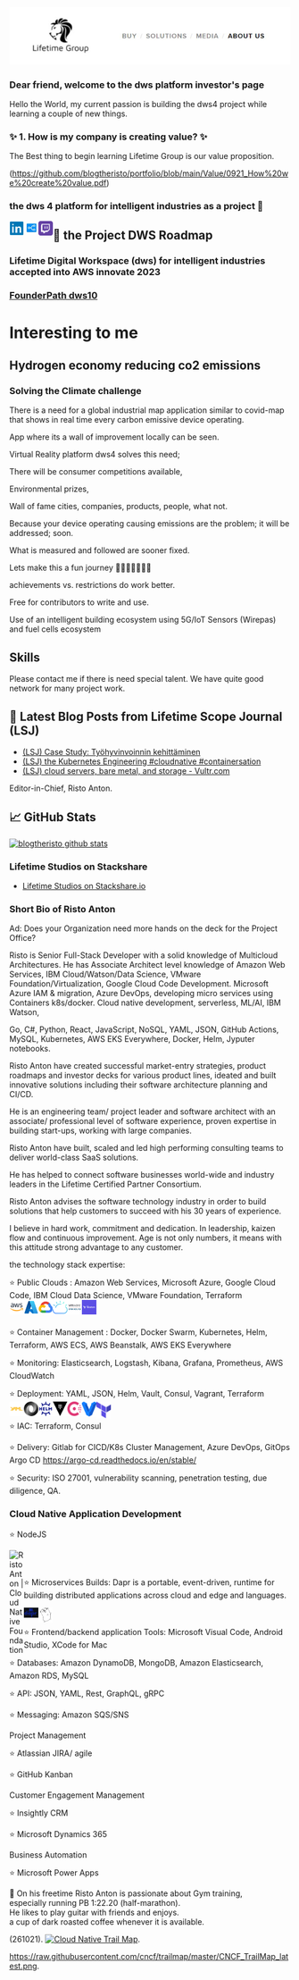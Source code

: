 <p align="center">
  <a href="https://lifetime.fi/" target="_blank" rel="noreferrer"><img src="https://github.com/blogtheristo/blogtheristo/blob/main/images/GitHub_kuva1.jpg" alt=""></a>
</p>

### Dear friend, welcome to the dws platform investor's page

Hello the World, my current passion is building the dws4 project while learning a couple of new things.
### ✨ 1. How is my company is creating value? ✨

The Best thing to begin learning Lifetime Group is our value proposition.

(<https://github.com/blogtheristo/portfolio/blob/main/Value/0921_How%20we%20create%20value.pdf>)

### the dws 4 platform for intelligent industries as a project 🤝

<a href="https://github.com/blogtheristo/investor_2022/blob/10a73727216cadfd3dd3330e05a7a732dda60cad/10gPitch_LTG021%20(1).pdf"><img align="left" src="https://raw.githubusercontent.com/blogtheristo/blogtheristo/main/icon/li.png" alt="dws4 Pitch Deck" width="26px"/></a>
<a href="https://stackshare.io/blogtheristo"><img align="left" src="https://raw.githubusercontent.com/blogtheristo/blogtheristo/main/icon/stack.jpg" alt="blogtheristo | StackShare" width="26px"/></a>

<a href="https://www.twitch.tv/blogtheristo22"><img align="left" src="https://raw.githubusercontent.com/blogtheristo/blogtheristo/main/icon/twitch.png" alt="blogtheristo | Medium" width="26px"/></a>


## 🔭 the Project DWS Roadmap

### Lifetime Digital Workspace (dws) for intelligent industries accepted into AWS innovate 2023 

### [FounderPath dws10](https://app.founderpath.com/companies/8262/)


# Interesting to me

## Hydrogen economy reducing co2 emissions

### Solving the Climate challenge

There is a need for a global industrial map application similar to covid-map that
shows in real time every carbon emissive device operating.

App where its a wall of improvement locally can be seen.

Virtual Reality platform dws4 solves this need;

There will be consumer competitions available,

Environmental prizes,

Wall of fame cities, companies, products, people, what not.

Because your device operating causing emissions are the problem; it will be addressed; soon.

What is measured and followed are sooner fixed.

Lets make this a fun journey 🥰😊🍀🍀🍀🍀🍀

achievements vs. restrictions do work better.

Free for contributors to write and use.

Use of an intelligent building ecosystem using 5G/IoT Sensors (Wirepas) and fuel cells ecosystem

## Skills

Please contact me if there is need special talent. We have quite good network for many project work.

## 📝 Latest Blog Posts from Lifetime Scope Journal (LSJ)

- [(LSJ) Case Study: Työhyvinvoinnin kehittäminen](<https://lifetime.fi/blog/2021/hyvinvointi>)
- [(LSJ) the Kubernetes Engineering #cloudnative #containersation](<https://lifetime.fi/blog/k8ngineering>)
- [(LSJ) cloud servers, bare metal, and storage - Vultr.com](<https://www.vultr.com/?ref=8962686>)

Editor-in-Chief, Risto Anton.

## 📈 GitHub Stats

[![blogtheristo github stats](https://github-readme-stats.vercel.app/api?username=blogtheristo)](https://github.com/blogtheristo>)

### Lifetime Studios on Stackshare

- [Lifetime Studios on Stackshare.io](<https://stackshare.io/blogtheristo>)

### Short Bio of Risto Anton

Ad: Does your Organization need more hands on the deck for the Project Office?

Risto is Senior Full-Stack Developer with a solid knowledge of Multicloud Architectures.
He has Associate Architect level knowledge of Amazon Web Services, IBM Cloud/Watson/Data Science, VMware Foundation/Virtualization, Google Cloud Code Development.
Microsoft Azure IAM & migration, Azure DevOps, developing micro services using Containers k8s/docker.
Cloud native development, serverless, ML/AI, IBM Watson,

Go, C#, Python, React, JavaScript, NoSQL, YAML, JSON, GitHub Actions, MySQL, Kubernetes, AWS EKS Everywhere, Docker, Helm, Jyputer notebooks.

Risto Anton have created successful market-entry strategies, product roadmaps and investor decks for various product lines,
ideated and built innovative solutions including their software architecture planning and CI/CD.

He is an engineering team/ project leader and software architect with an associate/ professional level of software experience,
proven expertise in building start-ups, working with large companies.

Risto Anton have built, scaled and led high performing consulting teams to deliver world-class SaaS solutions.

He has helped to connect software businesses world-wide and industry leaders in the Lifetime Certified Partner Consortium.

Risto Anton advises the software technology industry in order to build solutions that help customers to succeed with his 30 years of experience.

I believe in hard work, commitment and dedication. In leadership, kaizen flow and continuous improvement.
Age is not only numbers, it means with this attitude strong advantage to any customer.

the technology stack expertise:

⭐ Public Clouds : Amazon Web Services, Microsoft Azure, Google Cloud Code, IBM Cloud Data Science, VMware Foundation, Terraform
</br>
<a href="https://github.com/aws"><img align="left" src="https://raw.githubusercontent.com/blogtheristo/blogtheristo/main/icon/aws.png" alt="Amazon Web Services | AWS" width="26px"/></a>
<a href="https://github.com/Azure"><img align="left" src="https://raw.githubusercontent.com/blogtheristo/blogtheristo/main/icon/azure.png" alt="Microsoft Azure | Azure" width="26px"/></a>
<a href="https://github.com/GoogleCloudPlatform"><img align="left" src="https://raw.githubusercontent.com/blogtheristo/blogtheristo/main/icon/cloud_code.png" alt="Google Cloud Platform | Google" width="26px"/></a>
<a href="https://github.com/IBM-Cloud"><img align="left" src="https://raw.githubusercontent.com/blogtheristo/blogtheristo/main/icon/IBM.png" alt="IBM Cloud| IBM" width="26px"/></a>
<a href="https://github.com/vmware"><img align="left" src="https://raw.githubusercontent.com/blogtheristo/blogtheristo/main/icon/vmware.png" alt="vmWARE Open Source | vmWARE " width="26px"/></a>
<a href="https://github.com/hashicorp/terraform"><img align="left" src="https://raw.githubusercontent.com/blogtheristo/blogtheristo/main/icon/terraform_1.png" alt="blogtheristo | Medium" width="26px"/></a>
</br>
</br>

⭐ Container Management : Docker, Docker Swarm, Kubernetes, Helm, Terraform, AWS ECS, AWS Beanstalk, AWS EKS Everywhere

⭐ Monitoring: Elasticsearch, Logstash, Kibana, Grafana, Prometheus, AWS CloudWatch

⭐ Deployment: YAML, JSON, Helm, Vault, Consul, Vagrant, Terraform
</br>
<a href="https://github.com/yaml"><img align="left" src="https://raw.githubusercontent.com/blogtheristo/blogtheristo/main/icon/yaml.png" alt=" YAML| Lifetime Group" width="26px"/></a>
<a href="https://github.com/topics/json"><img align="left" src="https://raw.githubusercontent.com/blogtheristo/blogtheristo/main/icon/json.png" alt="JSON |
  Lifetime Group" width="26px"/></a>
<a href="https://github.com/topics/helm"><img align="left" src="https://raw.githubusercontent.com/blogtheristo/blogtheristo/main/icon/helm.png" alt="Helm |
  Lifetime Group" width="26px"/></a>
<a href="https://github.com/hashicorp"><img align="left" src="https://raw.githubusercontent.com/blogtheristo/blogtheristo/main/icon/vault.png" alt="Vault | Hashicorp." width="26px"/></a>
<a href="https://github.com/hashicorp"><img align="left" src="https://raw.githubusercontent.com/blogtheristo/blogtheristo/main/icon/consul.png" alt="Consul | Hashicorp." width="26px"/></a>
<a href="https://github.com/hashicorp"><img align="left" src="https://raw.githubusercontent.com/blogtheristo/blogtheristo/main/icon/vagrant.png" alt="Vagrant | Hashicorp." width="26px"/></a>
<a href="https://github.com/hashicorp"><img align="left" src="https://raw.githubusercontent.com/blogtheristo/blogtheristo/main/icon/terraform.png" alt="Terraform | Hashicorp." width="26px"/></a>
</br>
</br>
⭐ IAC: Terraform, Consul

⭐ Delivery: Gitlab for CICD/K8s Cluster Management, Azure DevOps, GitOps Argo CD <https://argo-cd.readthedocs.io/en/stable/>

⭐ Security: ISO 27001, vulnerability scanning, penetration testing, due diligence, QA.

### Cloud Native Application Development

⭐ NodeJS

<a href="https://github.com/cncf"><img align="left" src="https://avatars.githubusercontent.com/u/13455738?s=200&v=4g" alt="Risto Anton | Cloud Native Foundation" width="26px"/></a>
</br>
</br>

⭐ Microservices Builds:
Dapr is a portable, event-driven, runtime for building distributed applications across cloud and edge and languages.

<a href="https://github.com/dapr/dapr"><img align="left" src="https://raw.githubusercontent.com/blogtheristo/blogtheristo/main/icon/dapr.png" alt="blogtheristo | dapr" width="26px"/></a>
<a href="https://github.com/golang/go"><img align="left" src="https://raw.githubusercontent.com/blogtheristo/blogtheristo/main/icon/go.png" alt="blogtheristo | Go" width="26px"/></a>
</br>
</br>
⭐ Frontend/backend application Tools: Microsoft Visual Code, Android Studio, XCode for Mac

⭐ Databases: Amazon DynamoDB, MongoDB, Amazon Elasticsearch, Amazon RDS, MySQL

⭐ API: JSON, YAML, Rest, GraphQL, gRPC

⭐ Messaging: Amazon SQS/SNS

Project Management

⭐ Atlassian JIRA/ agile

⭐ GitHub Kanban

Customer Engagement Management

⭐ Insightly CRM

⭐ Microsoft Dynamics 365

Business Automation

⭐ Microsoft Power Apps

💖 On his freetime Risto Anton is passionate about Gym training,   
especially running PB 1:22.20 (half-marathon).  
He likes to play guitar with friends and enjoys.   
a cup of dark roasted coffee whenever it is available.  

(261021). 
<a href="https://lifetime.fi/" target="_blank" rel="noreferrer"><img src="https://raw.githubusercontent.com/cncf/trailmap/master/CNCF_TrailMap_latest.png" alt="Cloud Native Trail Map"></a>. 
  
  
https://raw.githubusercontent.com/cncf/trailmap/master/CNCF_TrailMap_latest.png. 

